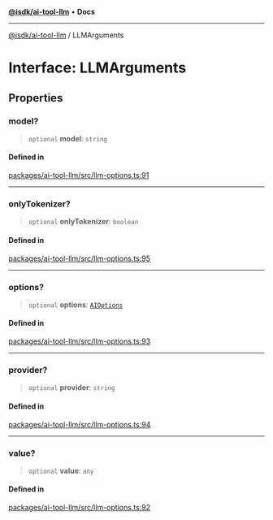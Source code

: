 [**@isdk/ai-tool-llm**](../README.md) • **Docs**

***

[@isdk/ai-tool-llm](../globals.md) / LLMArguments

# Interface: LLMArguments

## Properties

### model?

> `optional` **model**: `string`

#### Defined in

[packages/ai-tool-llm/src/llm-options.ts:91](https://github.com/isdk/ai-tool-llm.js/blob/6dca0b043de83937d92e2b5f936238ef46f7ef86/src/llm-options.ts#L91)

***

### onlyTokenizer?

> `optional` **onlyTokenizer**: `boolean`

#### Defined in

[packages/ai-tool-llm/src/llm-options.ts:95](https://github.com/isdk/ai-tool-llm.js/blob/6dca0b043de83937d92e2b5f936238ef46f7ef86/src/llm-options.ts#L95)

***

### options?

> `optional` **options**: [`AIOptions`](AIOptions.md)

#### Defined in

[packages/ai-tool-llm/src/llm-options.ts:93](https://github.com/isdk/ai-tool-llm.js/blob/6dca0b043de83937d92e2b5f936238ef46f7ef86/src/llm-options.ts#L93)

***

### provider?

> `optional` **provider**: `string`

#### Defined in

[packages/ai-tool-llm/src/llm-options.ts:94](https://github.com/isdk/ai-tool-llm.js/blob/6dca0b043de83937d92e2b5f936238ef46f7ef86/src/llm-options.ts#L94)

***

### value?

> `optional` **value**: `any`

#### Defined in

[packages/ai-tool-llm/src/llm-options.ts:92](https://github.com/isdk/ai-tool-llm.js/blob/6dca0b043de83937d92e2b5f936238ef46f7ef86/src/llm-options.ts#L92)
